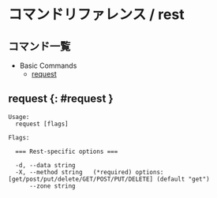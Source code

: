 # コマンドリファレンス / rest

## コマンド一覧

- Basic Commands
    - [request](#request)


## request {: #request }

```console
Usage:
  request [flags]

Flags:

  === Rest-specific options ===

  -d, --data string     
  -X, --method string   (*required) options: [get/post/put/delete/GET/POST/PUT/DELETE] (default "get")
      --zone string     

```

